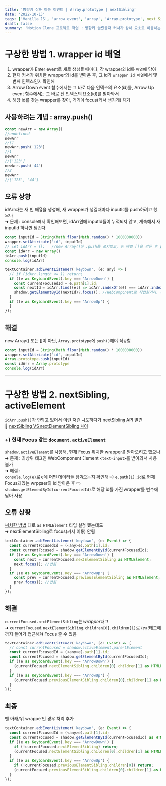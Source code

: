 ```yaml
---
title: '방향키 상하 이동 이벤트 | Array.prototype | nextSibling'
date: '2022-10-15'
tags: ['Vanilla JS', 'arrow event', 'array', 'Array.prototype', next Sibling, active Element]
draft: false
summary: 'Notion Clone 프로젝트 작업 : 방향키 눌렀을때 커서가 상하 요소로 이동하는 이벤트'
---
```


# 구상한 방법 1. wrapper id 배열

1. wrapper가 Enter event로 새로 생성될 때마다, 각 wrapper의 id를 `배열`에 담아
2. 현재 커서가 위치한 wrapper의 id를 받아온 후, 그 id가 `wrapper id 배열`에서 몇번째 인덱스인지 확인해
3. Arrow Down event 함수에서는 그 바로 다음 인덱스의 요소(id)를, Arrow Up event 함수에서는 그 바로 전 인덱스의 요소(id)를 받아와서
4. 해당 id를 갖는 wrapper를 찾아, 거기에 focus(커서 생기게) 하기

## 사용하려는 개념 : array.push()

```js
const newArr = new Array()
//undefined
newArr
//[]
newArr.push('123')
//1
newArr
//['123']
newArr.push('44')
//2
newArr
//['123', '44']
```

## 오류 상황

idArr라는 새 빈 배열을 생성해, 새 wrapper가 생길때마다 inputId를 push하려고 했으나  
➜ 문제 : console에서 확인해보면, idArr안에 inputId들이 누적되지 않고, 계속해서 새 inputId 하나만 담긴다

```js
const inputId = String(Math.floor(Math.random() * 1000000000))
wrapper.setAttribute('id', inputId)
// let idArr = [];   //new Array()와 .push를 쓰지않고, 빈 배열 []을 만든 후 push해도 마찬가지로 안됨
const idArr = new Array()
idArr.push(inputId)
console.log(idArr)
```

```js
textContainer.addEventListener('keydown', (e: any) => {
  // if (idArr.length <= 1) return;
  if ((e as KeyboardEvent).key === 'ArrowDown') {
    const currentFocusedId = e.path[1].id;
    const nextId = idArr.find((el) => idArr.indexOf(el) === idArr.indexOf(currentFocusedId) + 1);
    shadow.getElementById(nextId)?.focus(); //WebComponent로 작업한거라, document.getElementById가 아니고 shadow.getElementById로 해야 가져와짐
  }
  if ((e as KeyboardEvent).key === 'ArrowUp') {
  }
});
```

## 해결

new Array() 또는 []이 아닌, `Array.prototype`에 `push()`해야 작동함

```js
const inputId = String(Math.floor(Math.random() * 1000000000))
wrapper.setAttribute('id', inputId)
Array.prototype.push(inputId)
const idArr = Array.prototype
console.log(idArr)
```

---

# 구상한 방법 2. nextSibling, activeElement

`idArr.push()`가 안되고 있어서 이런 저런 시도하다가 nextSibling API 발견  
🔎 [nextSibling VS nextElementSibling 차이](https://aljjabaegi.tistory.com/548)

### +) 현재 Focus 찾는 `document.activeElement`

`shadow.activeElement`를 사용해, 현재 Focus 위치한 wrapper를 받아오려고 했으나  
➜ 문제 : 최상위 태그인 WebComponent Element `<text-input>`를 받아와서 사용 불가  
➜ 해결 :  
`console.log(e)`로 e에 어떤 데이터들 담겨오는지 확인해 ⇨ `e.path[1].id`로 현재 Focus돼있는 wrppaer의 id 받아온 후 ⇨ `shadow.getElementById(currentFocusedId)`로 해당 id를 가진 wrapper를 변수에 담아 사용

## 오류 상황

[써치한 방법](https://newspatrak.com/javascript/property-focus-does-not-exist-on-element/) 대로 `as HTMLElement` 타입 설정 했는데도  
➜ nextElementSibling로 focus(커서 이동) 안됨

```js
textContainer.addEventListener('keydown', (e: Event) => {
  const currentFocusedId = (<any>e).path[1].id;
  const currentFocused = shadow.getElementById(currentFocusedId);
  if ((e as KeyboardEvent).key === 'ArrowDown') {
    const next = currentFocused.nextElementSibling as HTMLElement;
    next.focus(); //안됨
  }
  if ((e as KeyboardEvent).key === 'ArrowUp') {
    const prev = currentFocused.previousElementSibling as HTMLElement;
    prev.focus(); //안됨
  }
});
```

## 해결

`currentFocused.nextElementSibling`는 *wrapper*태그  
➜ `currentFocused.nextElementSibling.children[0].children[1]`로 *text*태그에까지 들어가 접근해야 Focus 줄 수 있음

```js
textContainer.addEventListener('keydown', (e: Event) => {
  // const currentFocused = shadow.activeElement.parentElement
  const currentFocusedId = (<any>e).path[1].id;
  const currentFocused = shadow.getElementById(currentFocusedId);
  if ((e as KeyboardEvent).key === 'ArrowDown') {
    (currentFocused.nextElementSibling.children[0].children[1] as HTMLElement).focus();
  }
  if ((e as KeyboardEvent).key === 'ArrowUp') {
    (currentFocused.previousElementSibling.children[0].children[1] as HTMLElement).focus();
  }
});
```

## 최종

맨 아래/위 wrapper인 경우 처리 추가

```js
textContainer.addEventListener('keydown', (e: Event) => {
  const currentFocusedId = (<any>e).path[1].id;
  const currentFocused = shadow.getElementById(currentFocusedId) as HTMLElement;
  if ((e as KeyboardEvent).key === 'ArrowDown') {
    if (!currentFocused.nextElementSibling) return;
    (currentFocused.nextElementSibling.children[0].children[1] as HTMLElement).focus();
  }
  if ((e as KeyboardEvent).key === 'ArrowUp') {
    if (!currentFocused.previousElementSibling.children[0]) return;
    (currentFocused.previousElementSibling.children[0].children[1] as HTMLElement).focus();
  }
});
```
